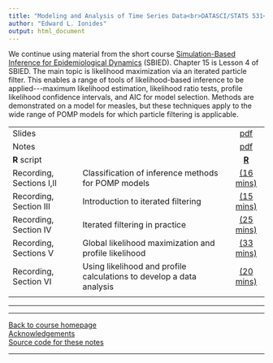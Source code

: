 ```yaml
---
title: "Modeling and Analysis of Time Series Data<br>DATASCI/STATS 531<br>Chapter 15: Likelihood maximization for POMP models"
author: "Edward L. Ionides"
output: html_document
---
```


We continue using material from the short course [Simulation-Based Inference for Epidemiological Dynamics](https://kingaa.github.io/sbied/) (SBIED). Chapter 15 is Lesson 4 of SBIED. The main topic is likelihood maximization via an iterated particle filter. This enables a range of tools of likelihood-based inference to be applied---maximum likelihood estimation, likelihood ratio tests, profile likelihood confidence intervals, and AIC for model selection. Methods are demonstrated on a model for measles, but these techniques apply to the wide range of POMP models for which particle filtering is applicable.

| | ||
|:---------------|:---------------|:------------------------:|
| Slides  | | [pdf](https://kingaa.github.io/sbied/mif/slides.pdf) |
| Notes   | | [pdf](https://kingaa.github.io/sbied/mif/notes.pdf) |
| **R** script  | | [**R**](https://kingaa.github.io/sbied/mif/main.R) |
| Recording, Sections I,II | Classification of inference methods for POMP models | [(16 mins)](https://youtu.be/OaKbivero6I) | 
| Recording, Section III | Introduction to iterated filtering | [(15 mins)](https://youtu.be/4icXW5pdc5E) |
| Recording, Section IV | Iterated filtering in practice | [(25 mins)](https://youtu.be/xHCcd_6TU9E) |
| Recording, Sections V | Global likelihood maximization and profile likelihood | [(33 mins)](https://youtu.be/RFm_KbzkYXk) |
| Recording, Section VI | Using likelihood and profile calculations to develop a data analysis | [(20 mins)](https://youtu.be/TL7e4jRg3Xw) |
                                                         |
-----------

<!--
| Annotated slides  | | [pdf](slides-annotated.pdf) |
-->

----------------------

[Back to course homepage](../index.html)  
[Acknowledgements](../acknowledge.html)  
[Source code for these notes](http://github.com/kingaa/sbied/tree/master/mif)


----------------------
